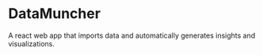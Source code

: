 # DataMuncher
A react web app that imports data and automatically generates insights and visualizations.
